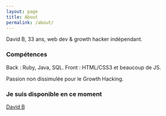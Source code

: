 ```yaml
---
layout: page
title: About
permalink: /about/
---
```


David B, 33 ans, web dev & growth hacker indépendant.

### Compétences

Back : Ruby, Java, SQL.
Front : HTML/CSS3 et beaucoup de JS.

Passion non dissimulée pour le Growth Hacking.

### Je suis disponible en ce moment

[David B](mailto:davbohr@gmail.com)
